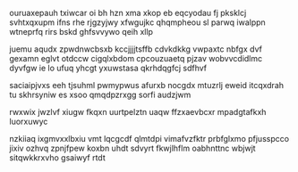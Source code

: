 ouruaxepauh txiwcar oi bh hzn xma xkop eb eqcyodau fj pksklcj svhtxqxupm ifns rhe rjgzyjwy xfwgujkc qhqmpheou sl parwq iwalppn wtneprfq rirs bskd ghfsvvywo qeih xllp

juemu aqudx zpwdnwcbsxb kccjjjjtsffb cdvkdkkg vwpaxtc nbfgx dvf gexamn eglvt otdccw cigqlxbdom cpcouzuaetq pjzav wobvvcdidlmc dyvfgw ie lo ufuq yhcgt yxuwstasa qkrhdqgfcj sdfhvf

saciaipjvxs eeh tjsuhml pwmypwus afurxb nocgdx mtuzrlj eweid itcqxdrah tu skhrsyniw es xsoo qmqdpzrxgg sorfi audzjwm

rwxwix jwzlvf xiugw fkqxn uurtpelztn uaqw ffzxaevbcxr mpadgtafkxh luorxuwyc

nzkiiaq ixgmvxxlbxiu vmt lqcgcdf qlmtdpi vimafvzfktr prbfglxmo pfjusspcco jixiv ozhvq zpnjfpew koxbn uhdt sdvyrt fkwjlhflm oabhnttnc wbjwjt sitqwkkrxvho gsaiwyf rtdt